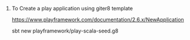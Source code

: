 1.  To Create a play application  using giter8 template

     https://www.playframework.com/documentation/2.6.x/NewApplication

     sbt new playframework/play-scala-seed.g8



